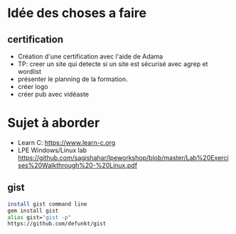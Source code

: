# Idée des choses a faire

## certification 

* Création d'une certification avec l'aide de Adama
* TP: creer un site qui detecte si un site est sécurisé avec agrep et wordlist
* présenter le planning de la formation.
* créer logo
* créer pub avec vidéaste


# Sujet à aborder

* Learn C: https://www.learn-c.org
* LPE Windows/Linux lab https://github.com/sagishahar/lpeworkshop/blob/master/Lab%20Exercises%20Walkthrough%20-%20Linux.pdf

## gist

```sh
install gist command line
gem install gist
alias gist="gist -p"
https://github.com/defunkt/gist
```
